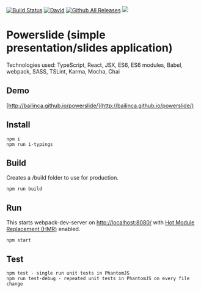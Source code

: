 [![Build Status](https://travis-ci.org/bailinca/powerslide.svg)](https://travis-ci.org/bailinca/powerslide) [![David](https://img.shields.io/david/dev/bailinca/powerslide.svg?maxAge=2592000)]() [![Github All Releases](https://img.shields.io/github/downloads/bailinca/powerslide/total.svg?maxAge=2592000)]() [![](https://img.shields.io/badge/hailei-100%25-blue.svg)](https://img.shields.io/badge/hailei-100%25-blue.svg)
# Powerslide (simple presentation/slides application)
Technologies used: TypeScript, React, JSX, ES6, ES6 modules, Babel, webpack, SASS, TSLint, Karma, Mocha, Chai

## Demo
[http://bailinca.github.io/powerslide/](http://bailinca.github.io/powerslide/)

## Install
```
npm i
npm run i-typings
```

## Build
Creates a /build folder to use for production.
```
npm run build
```

## Run
This starts webpack-dev-server on [http://localhost:8080/](http://localhost:8080/) with [Hot Module Replacement (HMR)](https://webpack.github.io/docs/hot-module-replacement.html) enabled.
```
npm start
```

## Test
```
npm test - single run unit tests in PhantomJS
npm run test-debug - repeated unit tests in PhantomJS on every file change
```
